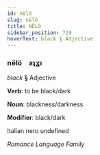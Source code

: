 ```yaml
---
id: nëlö
slug: nëlö
title: NËLÖ
sidebar_position: 729
hoverText: black § Adjective
---
```


### nëlö&emsp;<span kind="abugida">ƨʇʓı</span>

*black* **§** Adjective

**Verb**: to be black/dark

**Noun**: blackness/darkness

**Modifier**: black/dark

Italian nero undefined

*Romance Language Family*